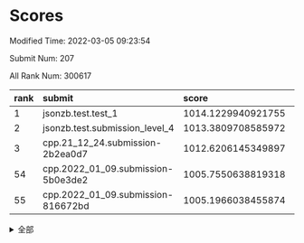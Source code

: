# Scores

Modified Time: 2022-03-05 09:23:54

Submit Num: 207

All Rank Num: 300617

| rank |               submit               |       score        |       sigma        | pk_num |
| :--- | :--------------------------------- | :----------------- | :----------------- | :----- |
| 1    | jsonzb.test.test_1                 | 1014.1229940921755 | 0.8383755995495681 | 5810   |
| 2    | jsonzb.test.submission_level_4     | 1013.3809708585972 | 0.8095159626757875 | 5812   |
| 3    | cpp.21_12_24.submission-2b2ea0d7   | 1012.6206145349897 | 0.8080298522550317 | 5806   |
| 54   | cpp.2022_01_09.submission-5b0e3de2 | 1005.7550638819318 | 0.7222984883787829 | 5812   |
| 55   | cpp.2022_01_09.submission-816672bd | 1005.1966038455874 | 0.7198118526029907 | 5810   |


<details>
<summary>全部</summary>

| rank |                 submit                 |       score        |       sigma        | pk_num |
| :--- | :------------------------------------- | :----------------- | :----------------- | :----- |
| 1    | jsonzb.test.test_1                     | 1014.1229940921755 | 0.8383755995495681 | 5810   |
| 2    | jsonzb.test.submission_level_4         | 1013.3809708585972 | 0.8095159626757875 | 5812   |
| 3    | cpp.21_12_24.submission-2b2ea0d7       | 1012.6206145349897 | 0.8080298522550317 | 5806   |
| 4    | gobigger.level_3.submission_level_3_43 | 1011.2492242070948 | 0.7817423009317873 | 5811   |
| 5    | gobigger.level_3.submission_level_3_26 | 1011.1809170984588 | 0.7579958403462917 | 5809   |
| 6    | gobigger.level_3.submission_level_3_10 | 1011.1460568773698 | 0.7732280701760521 | 5805   |
| 7    | gobigger.level_3.submission_level_3_0  | 1011.1375525707739 | 0.7667264859768251 | 5812   |
| 8    | gobigger.level_3.submission_level_3_9  | 1011.1046766242652 | 0.7552479418629771 | 5805   |
| 9    | gobigger.level_3.submission_level_3_28 | 1011.0675445365666 | 0.7899357778629574 | 5804   |
| 10   | gobigger.level_3.submission_level_3_14 | 1010.8147110224766 | 0.7591246770414171 | 5811   |
| 11   | gobigger.level_3.submission_level_3_49 | 1010.7818244976497 | 0.7676108367418654 | 5807   |
| 12   | gobigger.level_3.submission_level_3_23 | 1010.685183195618  | 0.780154195936387  | 5814   |
| 13   | gobigger.level_3.submission_level_3_6  | 1010.5935925899173 | 0.7491784681371335 | 5811   |
| 14   | gobigger.level_3.submission_level_3_1  | 1010.5508136911632 | 0.7797382736359587 | 5809   |
| 15   | gobigger.level_3.submission_level_3_35 | 1010.5363472767451 | 0.7630485757471117 | 5810   |
| 16   | gobigger.level_3.submission_level_3_24 | 1010.3049412881714 | 0.7598931521242408 | 5812   |
| 17   | gobigger.level_3.submission_level_3_37 | 1010.2981310396394 | 0.7671189057434865 | 5808   |
| 18   | gobigger.level_3.submission_level_3_2  | 1010.2295769687543 | 0.7747239384373592 | 5807   |
| 19   | gobigger.level_3.submission_level_3_42 | 1010.1755112635133 | 0.7781787577888704 | 5809   |
| 20   | gobigger.level_3.submission_level_3_46 | 1010.1509433475699 | 0.7784015024748678 | 5806   |
| 21   | gobigger.level_3.submission_level_3_18 | 1010.1117268676708 | 0.7590713576812349 | 5807   |
| 22   | gobigger.level_3.submission_level_3_5  | 1010.0383323453345 | 0.7543911405017366 | 5812   |
| 23   | gobigger.level_3.submission_level_3_34 | 1010.0088190542083 | 0.7648965906560663 | 5807   |
| 24   | gobigger.level_3.submission_level_3_44 | 1009.9898810348886 | 0.7691215093846732 | 5809   |
| 25   | gobigger.level_3.submission_level_3_45 | 1009.9651337891358 | 0.7491962978010497 | 5804   |
| 26   | gobigger.level_3.submission_level_3_29 | 1009.9430034206537 | 0.7326417083131553 | 5805   |
| 27   | gobigger.level_3.submission_level_3_31 | 1009.8075483753934 | 0.7689299440646926 | 5803   |
| 28   | gobigger.level_3.submission_level_3_7  | 1009.7591551786883 | 0.7567691465210717 | 5806   |
| 29   | gobigger.level_3.submission_level_3_4  | 1009.7208944384372 | 0.7674790379784587 | 5812   |
| 30   | gobigger.level_3.submission_level_3_19 | 1009.6680230004948 | 0.7515525583119601 | 5811   |
| 31   | gobigger.level_3.submission_level_3_15 | 1009.6005882472341 | 0.7629475293257739 | 5806   |
| 32   | gobigger.level_3.submission_level_3_13 | 1009.5544683074164 | 0.7519671476730653 | 5811   |
| 33   | gobigger.level_3.submission_level_3_40 | 1009.5416414003977 | 0.7692283911857302 | 5808   |
| 34   | gobigger.level_3.submission_level_3_30 | 1009.5413915367405 | 0.7568816200665683 | 5812   |
| 35   | gobigger.level_3.submission_level_3_38 | 1009.4532736755806 | 0.7787544801799106 | 5806   |
| 36   | gobigger.level_3.submission_level_3_16 | 1009.4415754407734 | 0.7313837800926373 | 5810   |
| 37   | gobigger.level_3.submission_level_3_36 | 1009.4141551571158 | 0.7388156103235731 | 5814   |
| 38   | gobigger.level_3.submission_level_3_33 | 1009.3822472027845 | 0.7549881042579782 | 5806   |
| 39   | gobigger.level_3.submission_level_3_39 | 1009.3814112993211 | 0.7482201967507277 | 5809   |
| 40   | gobigger.level_3.submission_level_3_22 | 1009.3258352960796 | 0.766952383391587  | 5807   |
| 41   | gobigger.level_3.submission_level_3_20 | 1009.2706629656581 | 0.7422131741224606 | 5810   |
| 42   | gobigger.level_3.submission_level_3_25 | 1009.2168794585534 | 0.7729192928301915 | 5809   |
| 43   | gobigger.level_3.submission_level_3_27 | 1009.1548809250642 | 0.757658188580962  | 5810   |
| 44   | gobigger.level_3.submission_level_3_8  | 1009.0699633283842 | 0.7462467485479277 | 5810   |
| 45   | gobigger.level_3.submission_level_3_11 | 1009.0578208820128 | 0.7672902330416316 | 5805   |
| 46   | gobigger.level_3.submission_level_3_21 | 1009.0092849303278 | 0.7700862715399821 | 5812   |
| 47   | gobigger.level_3.submission_level_3_32 | 1008.914955455689  | 0.765981784047329  | 5809   |
| 48   | gobigger.level_3.submission_level_3_17 | 1008.8968527331521 | 0.7420348396278885 | 5808   |
| 49   | gobigger.level_3.submission_level_3_47 | 1008.8726729543331 | 0.7358091043696838 | 5810   |
| 50   | gobigger.level_3.submission_level_3_48 | 1008.8507506774691 | 0.7482109024560916 | 5813   |
| 51   | gobigger.level_3.submission_level_3_3  | 1008.7036294593784 | 0.7459960762813923 | 5807   |
| 52   | gobigger.level_3.submission_level_3_41 | 1008.5463242256534 | 0.7472921373776747 | 5813   |
| 53   | gobigger.level_3.submission_level_3_12 | 1008.306205494112  | 0.7356723862231098 | 5805   |
| 54   | cpp.2022_01_09.submission-5b0e3de2     | 1005.7550638819318 | 0.7222984883787829 | 5812   |
| 55   | cpp.2022_01_09.submission-816672bd     | 1005.1966038455874 | 0.7198118526029907 | 5810   |
| 56   | gobigger.level_1.submission_level_1_35 | 1004.5866784642812 | 0.7176439773008298 | 5813   |
| 57   | gobigger.level_1.submission_level_1_36 | 1004.5748792546053 | 0.7152827003921303 | 5812   |
| 58   | gobigger.level_1.submission_level_1_28 | 1004.5469450251131 | 0.7254461269318621 | 5806   |
| 59   | gobigger.level_1.submission_level_1_1  | 1004.3589159189875 | 0.7267750143220485 | 5810   |
| 60   | gobigger.level_1.submission_level_1_16 | 1004.2237923540695 | 0.7284035611834156 | 5810   |
| 61   | gobigger.level_1.submission_level_1_5  | 1004.1658934601057 | 0.7167741503409085 | 5808   |
| 62   | gobigger.level_1.submission_level_1_49 | 1004.119059330124  | 0.723035239696952  | 5809   |
| 63   | gobigger.level_1.submission_level_1_10 | 1003.8856064683094 | 0.7125574984915449 | 5813   |
| 64   | gobigger.level_1.submission_level_1_47 | 1003.8811567748862 | 0.7129022107963928 | 5810   |
| 65   | gobigger.level_1.submission_level_1_38 | 1003.8749718749765 | 0.7084779237101096 | 5806   |
| 66   | gobigger.level_1.submission_level_1_25 | 1003.7964558462664 | 0.7127135166154963 | 5808   |
| 67   | gobigger.level_1.submission_level_1_23 | 1003.7787424457366 | 0.7220276681913643 | 5809   |
| 68   | gobigger.level_1.submission_level_1_14 | 1003.7406904667605 | 0.7113617234880402 | 5809   |
| 69   | gobigger.level_1.submission_level_1_39 | 1003.5818118631404 | 0.7125780086385507 | 5811   |
| 70   | gobigger.level_1.submission_level_1_4  | 1003.4140714752102 | 0.7108754290602847 | 5806   |
| 71   | gobigger.level_1.submission_level_1_31 | 1003.4093104208913 | 0.7131623279777463 | 5808   |
| 72   | gobigger.level_1.submission_level_1_32 | 1003.3947436416468 | 0.7138599005313798 | 5812   |
| 73   | gobigger.level_1.submission_level_1_46 | 1003.3327055675616 | 0.7086830497522173 | 5807   |
| 74   | gobigger.level_1.submission_level_1_22 | 1003.3305296645572 | 0.7142568781015296 | 5804   |
| 75   | gobigger.level_1.submission_level_1_37 | 1003.3101277488332 | 0.7238487915760963 | 5810   |
| 76   | gobigger.level_1.submission_level_1_34 | 1003.2958133380663 | 0.7107432520651971 | 5811   |
| 77   | gobigger.level_1.submission_level_1_29 | 1003.2642223136327 | 0.7267164236305323 | 5810   |
| 78   | gobigger.level_1.submission_level_1_42 | 1003.2504584284953 | 0.7184640169202277 | 5810   |
| 79   | gobigger.level_1.submission_level_1_43 | 1003.2496702873508 | 0.7120120675270133 | 5810   |
| 80   | gobigger.level_1.submission_level_1_3  | 1003.1984261056532 | 0.7294873071357774 | 5805   |
| 81   | gobigger.level_1.submission_level_1_27 | 1003.1899657828208 | 0.7112571672436837 | 5807   |
| 82   | gobigger.level_1.submission_level_1_24 | 1003.1832847269549 | 0.7159457351803981 | 5809   |
| 83   | gobigger.level_1.submission_level_1_21 | 1003.1643371812952 | 0.7128100155594128 | 5807   |
| 84   | gobigger.level_1.submission_level_1_0  | 1003.1387933366242 | 0.7207124213139203 | 5810   |
| 85   | gobigger.level_1.submission_level_1_6  | 1003.0859474009874 | 0.7117411533905478 | 5808   |
| 86   | gobigger.level_1.submission_level_1_8  | 1003.0467731279404 | 0.7188162643608262 | 5812   |
| 87   | gobigger.level_1.submission_level_1_40 | 1002.987070189334  | 0.7106685260230627 | 5808   |
| 88   | gobigger.level_1.submission_level_1_12 | 1002.9693156461486 | 0.7148079710541053 | 5809   |
| 89   | gobigger.level_1.submission_level_1_19 | 1002.9364057773429 | 0.7148230153439721 | 5811   |
| 90   | gobigger.level_1.submission_level_1_41 | 1002.9328038565521 | 0.7170951370631857 | 5809   |
| 91   | gobigger.level_1.submission_level_1_44 | 1002.9140956944672 | 0.7124511571842876 | 5805   |
| 92   | gobigger.level_1.submission_level_1_45 | 1002.8852510233231 | 0.7217084831656049 | 5812   |
| 93   | gobigger.level_1.submission_level_1_18 | 1002.8517467792922 | 0.7106216634424991 | 5812   |
| 94   | gobigger.level_1.submission_level_1_2  | 1002.8171099549988 | 0.7132720498500799 | 5809   |
| 95   | gobigger.level_1.submission_level_1_33 | 1002.8154024392796 | 0.7085494322868863 | 5810   |
| 96   | gobigger.level_1.submission_level_1_11 | 1002.8044832205019 | 0.7169056490346445 | 5808   |
| 97   | gobigger.level_1.submission_level_1_30 | 1002.6456281221937 | 0.7171071364528461 | 5807   |
| 98   | gobigger.level_1.submission_level_1_48 | 1002.4859396413868 | 0.7115944266877199 | 5816   |
| 99   | gobigger.level_1.submission_level_1_26 | 1002.4536618721868 | 0.7145473951795727 | 5811   |
| 100  | gobigger.level_1.submission_level_1_7  | 1002.3665802068986 | 0.7170323112127115 | 5810   |
| 101  | gobigger.level_1.submission_level_1_13 | 1002.3280689579218 | 0.7206349651020105 | 5812   |
| 102  | gobigger.level_1.submission_level_1_15 | 1002.2997027561629 | 0.7022142593552874 | 5811   |
| 103  | gobigger.level_1.submission_level_1_20 | 1002.1589059099754 | 0.7095158173557651 | 5808   |
| 104  | gobigger.level_1.submission_level_1_9  | 1002.0567867179477 | 0.7179897277547936 | 5808   |
| 105  | gobigger.level_1.submission_level_1_17 | 1001.7599854471675 | 0.7127883649284982 | 5807   |
| 106  | gobigger.random.submission_random_6    | 997.5854782425414  | 0.7087256230469785 | 5807   |
| 107  | gobigger.random.submission_random_42   | 997.4337447315254  | 0.7167112750097364 | 5808   |
| 108  | gobigger.random.submission_random_15   | 997.3509259557534  | 0.6998642723323345 | 5810   |
| 109  | gobigger.random.submission_random_29   | 997.1352480002665  | 0.7150032658797085 | 5807   |
| 110  | gobigger.random.submission_random_35   | 996.8299431669175  | 0.7177614784276722 | 5809   |
| 111  | gobigger.random.submission_random_37   | 996.7269557877117  | 0.7022931107937566 | 5810   |
| 112  | gobigger.random.submission_random_31   | 996.5867128276979  | 0.692482801838651  | 5814   |
| 113  | gobigger.random.submission_random_38   | 996.5326645312858  | 0.7023881722741256 | 5808   |
| 114  | gobigger.random.submission_random_32   | 996.5271309617318  | 0.7075435697282293 | 5808   |
| 115  | gobigger.random.submission_random_8    | 996.5060778901219  | 0.7149397543769364 | 5808   |
| 116  | gobigger.random.submission_random_28   | 996.4189543334229  | 0.7183712745111946 | 5811   |
| 117  | gobigger.random.submission_random_40   | 996.3340915014846  | 0.7109136400402757 | 5812   |
| 118  | gobigger.random.submission_random_0    | 996.3198157716688  | 0.7095816650091238 | 5808   |
| 119  | gobigger.random.submission_random_19   | 996.3066287880232  | 0.7139645657545411 | 5812   |
| 120  | gobigger.random.submission_random_5    | 996.1801618081851  | 0.7093198718704626 | 5806   |
| 121  | gobigger.random.submission_random_39   | 996.163678686669   | 0.7062066175055752 | 5813   |
| 122  | gobigger.random.submission_random_16   | 996.040809288399   | 0.7183813051492177 | 5808   |
| 123  | gobigger.random.submission_random_14   | 996.0273875927247  | 0.717925348249259  | 5819   |
| 124  | gobigger.random.submission_random_41   | 996.0268196790477  | 0.6967425390777318 | 5812   |
| 125  | gobigger.random.submission_random_43   | 995.9936745567574  | 0.7132363156273503 | 5805   |
| 126  | gobigger.random.submission_random_21   | 995.9533252424094  | 0.7168698234676227 | 5810   |
| 127  | gobigger.random.submission_random_22   | 995.942708688768   | 0.7046587588833874 | 5812   |
| 128  | gobigger.random.submission_random_23   | 995.9343095657124  | 0.7059254030590383 | 5810   |
| 129  | gobigger.random.submission_random_1    | 995.8900452126701  | 0.7152218784633032 | 5805   |
| 130  | gobigger.random.submission_random_13   | 995.831042591065   | 0.7164805118631348 | 5806   |
| 131  | gobigger.random.submission_random_2    | 995.8262329129108  | 0.7121989274588485 | 5807   |
| 132  | gobigger.random.submission_random_46   | 995.8126755171471  | 0.7097832243056924 | 5810   |
| 133  | gobigger.random.submission_random_20   | 995.8061804989367  | 0.6998237885103906 | 5807   |
| 134  | gobigger.random.submission_random_49   | 995.7519827548339  | 0.696820501947726  | 5805   |
| 135  | gobigger.random.submission_random_10   | 995.7452969459251  | 0.710714448800469  | 5808   |
| 136  | gobigger.random.submission_random_7    | 995.7148365714675  | 0.706194237530882  | 5809   |
| 137  | gobigger.random.submission_random_45   | 995.7047808696815  | 0.7159859706505096 | 5803   |
| 138  | gobigger.random.submission_random_48   | 995.6942832758735  | 0.695376098609617  | 5809   |
| 139  | gobigger.random.submission_random_27   | 995.6836238761716  | 0.7064000186653263 | 5808   |
| 140  | gobigger.random.submission_random_30   | 995.6050978049163  | 0.700408774778971  | 5814   |
| 141  | gobigger.random.submission_random_34   | 995.5826959758004  | 0.6990646026237903 | 5803   |
| 142  | gobigger.random.submission_random_12   | 995.5740568340588  | 0.7165206477585047 | 5811   |
| 143  | gobigger.random.submission_random_11   | 995.5657535009182  | 0.7220679404680126 | 5810   |
| 144  | gobigger.random.submission_random_36   | 995.5388158525665  | 0.7137648573184422 | 5809   |
| 145  | gobigger.random.submission_random_33   | 995.5251747662279  | 0.7126853695225197 | 5811   |
| 146  | gobigger.random.submission_random_4    | 995.4915657350417  | 0.7079894609750553 | 5813   |
| 147  | gobigger.random.submission_random_17   | 995.4724903655881  | 0.6962826362474406 | 5802   |
| 148  | gobigger.random.submission_random_44   | 995.4430522039639  | 0.7118729612939821 | 5809   |
| 149  | gobigger.random.submission_random_25   | 995.3834190546546  | 0.7193200639350728 | 5814   |
| 150  | gobigger.random.submission_random_26   | 995.2937940215072  | 0.7164528025603558 | 5806   |
| 151  | gobigger.random.submission_random_3    | 995.1945755578973  | 0.7048610081233793 | 5808   |
| 152  | gobigger.random.submission_random_9    | 995.1683381737365  | 0.7139518673168019 | 5810   |
| 153  | gobigger.random.submission_random_24   | 994.9785721663964  | 0.7191121651273182 | 5810   |
| 154  | gobigger.random.submission_random_18   | 994.9091964071246  | 0.7161205516698071 | 5809   |
| 155  | gobigger.random.submission_random_47   | 994.4070888646734  | 0.7189985313527206 | 5806   |
| 156  | gobigger.level_2.submission_level_2_25 | 994.0107718294711  | 0.7166192949116709 | 5813   |
| 157  | gobigger.level_2.submission_level_2_17 | 993.8609352443646  | 0.7377802562035163 | 5806   |
| 158  | gobigger.level_2.submission_level_2_48 | 993.4922824245242  | 0.7241258998343669 | 5808   |
| 159  | gobigger.level_2.submission_level_2_19 | 993.3451667302686  | 0.7351180012560986 | 5808   |
| 160  | gobigger.level_2.submission_level_2_38 | 993.1573800685414  | 0.7440876715140892 | 5810   |
| 161  | gobigger.level_2.submission_level_2_1  | 993.0652361045428  | 0.7414444834848651 | 5814   |
| 162  | gobigger.level_2.submission_level_2_22 | 993.0216968823718  | 0.7325138146255092 | 5805   |
| 163  | gobigger.level_2.submission_level_2_40 | 992.9855677498275  | 0.7358574865305176 | 5807   |
| 164  | gobigger.level_2.submission_level_2_12 | 992.9274926167553  | 0.7294996759522525 | 5813   |
| 165  | gobigger.level_2.submission_level_2_39 | 992.908988621878   | 0.7483329285915948 | 5803   |
| 166  | gobigger.level_2.submission_level_2_9  | 992.8846255963887  | 0.7360890934067912 | 5809   |
| 167  | gobigger.level_2.submission_level_2_7  | 992.8130073587034  | 0.7381549388641602 | 5807   |
| 168  | gobigger.level_2.submission_level_2_37 | 992.7925371205249  | 0.7501305773675887 | 5809   |
| 169  | gobigger.level_2.submission_level_2_30 | 992.730857875271   | 0.73214512521443   | 5806   |
| 170  | gobigger.level_2.submission_level_2_6  | 992.7148451700496  | 0.7391892873932608 | 5810   |
| 171  | gobigger.level_2.submission_level_2_10 | 992.697640297667   | 0.7337907524525765 | 5806   |
| 172  | gobigger.level_2.submission_level_2_31 | 992.6827460888545  | 0.7290517704013528 | 5806   |
| 173  | gobigger.level_2.submission_level_2_11 | 992.6612886790333  | 0.7257690175675771 | 5805   |
| 174  | gobigger.level_2.submission_level_2_8  | 992.6451339207002  | 0.7232492366453286 | 5811   |
| 175  | gobigger.level_2.submission_level_2_45 | 992.6209480113528  | 0.7358478536192515 | 5810   |
| 176  | gobigger.level_2.submission_level_2_49 | 992.5596243742903  | 0.7308586911268496 | 5809   |
| 177  | gobigger.level_2.submission_level_2_24 | 992.5060404718358  | 0.7393905630222606 | 5807   |
| 178  | gobigger.level_2.submission_level_2_27 | 992.4552787939983  | 0.7456689113355048 | 5819   |
| 179  | gobigger.level_2.submission_level_2_21 | 992.4052351312995  | 0.7461135421649399 | 5813   |
| 180  | gobigger.level_2.submission_level_2_29 | 992.3850478295436  | 0.7408675154110526 | 5813   |
| 181  | gobigger.level_2.submission_level_2_47 | 992.3038162893465  | 0.7329360361556638 | 5810   |
| 182  | gobigger.level_2.submission_level_2_33 | 992.3009842674569  | 0.7670018284603682 | 5809   |
| 183  | gobigger.level_2.submission_level_2_2  | 992.2730317249631  | 0.7448571211006305 | 5809   |
| 184  | gobigger.level_2.submission_level_2_18 | 992.2536353461154  | 0.7235885325818825 | 5809   |
| 185  | gobigger.level_2.submission_level_2_44 | 992.1333122470469  | 0.7628444777859585 | 5809   |
| 186  | gobigger.level_2.submission_level_2_14 | 992.0269154867661  | 0.7334320134161032 | 5811   |
| 187  | gobigger.level_2.submission_level_2_28 | 991.9955262368811  | 0.7255874418596807 | 5811   |
| 188  | gobigger.level_2.submission_level_2_4  | 991.9635160931942  | 0.7585056483424855 | 5812   |
| 189  | gobigger.level_2.submission_level_2_23 | 991.9037876555059  | 0.7540573381955602 | 5812   |
| 190  | gobigger.level_2.submission_level_2_16 | 991.8669085930068  | 0.750060499750791  | 5807   |
| 191  | gobigger.level_2.submission_level_2_43 | 991.8479545349381  | 0.7206991266539748 | 5805   |
| 192  | gobigger.level_2.submission_level_2_42 | 991.8088956266237  | 0.7674716624657867 | 5805   |
| 193  | gobigger.level_2.submission_level_2_32 | 991.7985396309626  | 0.741161789298968  | 5808   |
| 194  | gobigger.level_2.submission_level_2_41 | 991.6830412700741  | 0.7417911493709288 | 5812   |
| 195  | gobigger.level_2.submission_level_2_20 | 991.6336887712946  | 0.7583219820760032 | 5810   |
| 196  | gobigger.level_2.submission_level_2_46 | 991.562481864523   | 0.7559817761243932 | 5807   |
| 197  | gobigger.level_2.submission_level_2_35 | 991.4534448694818  | 0.7527692423213628 | 5807   |
| 198  | gobigger.level_2.submission_level_2_13 | 991.3090046874662  | 0.7541254627148001 | 5815   |
| 199  | gobigger.level_2.submission_level_2_15 | 991.1521256695938  | 0.7412504090029381 | 5804   |
| 200  | gobigger.level_2.submission_level_2_26 | 991.1466418965133  | 0.7585802332899712 | 5807   |
| 201  | gobigger.level_2.submission_level_2_0  | 990.9563965463399  | 0.7554628095119902 | 5813   |
| 202  | gobigger.level_2.submission_level_2_34 | 990.8765505875876  | 0.7587939521103113 | 5802   |
| 203  | gobigger.level_2.submission_level_2_5  | 990.843618171637   | 0.7653416378032084 | 5810   |
| 204  | gobigger.level_2.submission_level_2_36 | 990.7968043562124  | 0.7579673875899248 | 5812   |
| 205  | gobigger.level_2.submission_level_2_3  | 990.2215084129797  | 0.7620303228187306 | 5811   |
| 206  | gobigger.none.submission_none_0        | 978.127195066493   | 1.1824228065101337 | 5811   |
| 207  | gobigger.none.submission_none_1        | 975.5301458985459  | 1.4549069013714004 | 5808   |

</details>